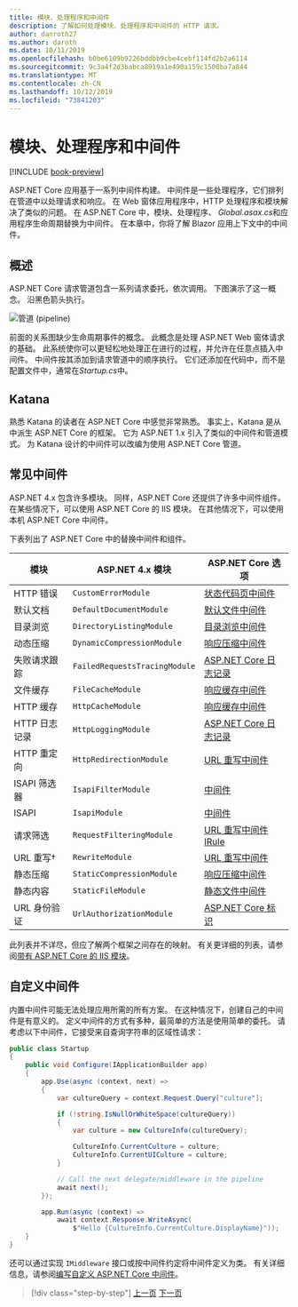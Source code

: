 ```yaml
---
title: 模块、处理程序和中间件
description: 了解如何处理模块、处理程序和中间件的 HTTP 请求。
author: danroth27
ms.author: daroth
ms.date: 10/11/2019
ms.openlocfilehash: b0be6109b9226bddbb9cbe4cebf114fd2b2a6114
ms.sourcegitcommit: 9c3a4f2d3babca8919a1e490a159c1500ba7a844
ms.translationtype: MT
ms.contentlocale: zh-CN
ms.lasthandoff: 10/12/2019
ms.locfileid: "73841203"
---
```

# <a name="modules-handlers-and-middleware"></a>模块、处理程序和中间件

[!INCLUDE [book-preview](../../../includes/book-preview.md)]

ASP.NET Core 应用基于一系列中间件构建。 中间件是一些处理程序，它们排列在管道中以处理请求和响应。 在 Web 窗体应用程序中，HTTP 处理程序和模块解决了类似的问题。 在 ASP.NET Core 中，模块、处理程序、 *Global.asax.cs*和应用程序生命周期替换为中间件。 在本章中，你将了解 Blazor 应用上下文中的中间件。

## <a name="overview"></a>概述

ASP.NET Core 请求管道包含一系列请求委托，依次调用。 下图演示了这一概念。 沿黑色箭头执行。

![管道 (pipeline)](media/middleware/request-delegate-pipeline.png)

前面的关系图缺少生命周期事件的概念。 此概念是处理 ASP.NET Web 窗体请求的基础。 此系统使你可以更轻松地处理正在进行的过程，并允许在任意点插入中间件。 中间件按其添加到请求管道中的顺序执行。 它们还添加在代码中，而不是配置文件中，通常在*Startup.cs*中。

## <a name="katana"></a>Katana

熟悉 Katana 的读者在 ASP.NET Core 中感觉非常熟悉。 事实上，Katana 是从中派生 ASP.NET Core 的框架。 它为 ASP.NET 1.x 引入了类似的中间件和管道模式。 为 Katana 设计的中间件可以改编为使用 ASP.NET Core 管道。

## <a name="common-middleware"></a>常见中间件

ASP.NET 4.x 包含许多模块。 同样，ASP.NET Core 还提供了许多中间件组件。 在某些情况下，可以使用 ASP.NET Core 的 IIS 模块。 在其他情况下，可以使用本机 ASP.NET Core 中间件。

下表列出了 ASP.NET Core 中的替换中间件和组件。

|模块                 |ASP.NET 4.x 模块           |ASP.NET Core 选项|
|-----------------------|-----------------------------|-------------------|
|HTTP 错误            |`CustomErrorModule`          |[状态代码页中间件](/aspnet/core/fundamentals/error-handling#usestatuscodepages)|
|默认文档       |`DefaultDocumentModule`      |[默认文件中间件](/aspnet/core/fundamentals/static-files#serve-a-default-document)|
|目录浏览     |`DirectoryListingModule`     |[目录浏览中间件](/aspnet/core/fundamentals/static-files#enable-directory-browsing)|
|动态压缩    |`DynamicCompressionModule`   |[响应压缩中间件](/aspnet/core/performance/response-compression)|
|失败请求跟踪|`FailedRequestsTracingModule`|[ASP.NET Core 日志记录](/aspnet/core/fundamentals/logging/index#tracesource-provider)|
|文件缓存           |`FileCacheModule`            |[响应缓存中间件](/aspnet/core/performance/caching/middleware)|
|HTTP 缓存           |`HttpCacheModule`            |[响应缓存中间件](/aspnet/core/performance/caching/middleware)|
|HTTP 日志记录           |`HttpLoggingModule`          |[ASP.NET Core 日志记录](/aspnet/core/fundamentals/logging/index)|
|HTTP 重定向       |`HttpRedirectionModule`      |[URL 重写中间件](/aspnet/core/fundamentals/url-rewriting)|
|ISAPI 筛选器          |`IsapiFilterModule`          |[中间件](/aspnet/core/fundamentals/middleware/index)|
|ISAPI                  |`IsapiModule`                |[中间件](/aspnet/core/fundamentals/middleware/index)|
|请求筛选      |`RequestFilteringModule`     |[URL 重写中间件 IRule](/aspnet/core/fundamentals/url-rewriting#irule-based-rule)|
|URL 重写&#8224;   |`RewriteModule`              |[URL 重写中间件](/aspnet/core/fundamentals/url-rewriting)|
|静态压缩     |`StaticCompressionModule`    |[响应压缩中间件](/aspnet/core/performance/response-compression)|
|静态内容         |`StaticFileModule`           |[静态文件中间件](/aspnet/core/fundamentals/static-files)|
|URL 身份验证      |`UrlAuthorizationModule`     |[ASP.NET Core 标识](/aspnet/core/security/authentication/identity)|

此列表并不详尽，但应了解两个框架之间存在的映射。 有关更详细的列表，请参阅[带有 ASP.NET Core 的 IIS 模块](/aspnet/core/host-and-deploy/iis/modules)。

## <a name="custom-middleware"></a>自定义中间件

内置中间件可能无法处理应用所需的所有方案。 在这种情况下，创建自己的中间件是有意义的。 定义中间件的方式有多种，最简单的方法是使用简单的委托。 请考虑以下中间件，它接受来自查询字符串的区域性请求：

```csharp
public class Startup
{
    public void Configure(IApplicationBuilder app)
    {
        app.Use(async (context, next) =>
        {
            var cultureQuery = context.Request.Query["culture"];

            if (!string.IsNullOrWhiteSpace(cultureQuery))
            {
                var culture = new CultureInfo(cultureQuery);

                CultureInfo.CurrentCulture = culture;
                CultureInfo.CurrentUICulture = culture;
            }

            // Call the next delegate/middleware in the pipeline
            await next();
        });

        app.Run(async (context) =>
            await context.Response.WriteAsync(
                $"Hello {CultureInfo.CurrentCulture.DisplayName}"));
    }
}
```

还可以通过实现 `IMiddleware` 接口或按中间件约定将中间件定义为类。 有关详细信息，请参阅[编写自定义 ASP.NET Core 中间件](/aspnet/core/fundamentals/middleware/write)。

>[!div class="step-by-step"]
>[上一页](data.md)
>[下一页](config.md)
